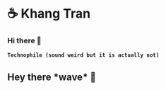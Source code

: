 # ☕ Khang Tran 
### Hi there 👋

**` Technophile (sound weird but it is actually not)  `**

## Hey there \*wave\* 👋

